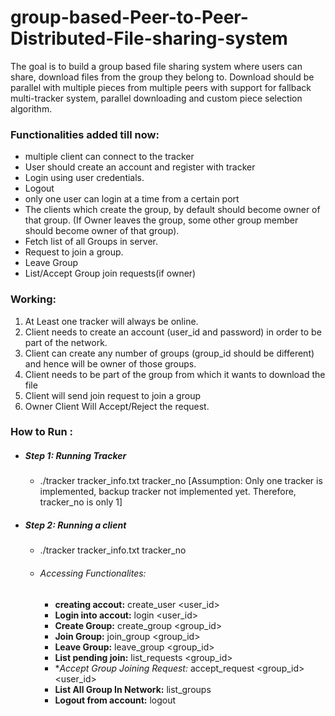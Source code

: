# group-based-Peer-to-Peer-Distributed-File-sharing-system
The goal is to build a group based file sharing system where users can share, download files from the group they belong to. Download should be parallel with multiple pieces from multiple peers with support for fallback multi-tracker system, parallel downloading and custom piece selection algorithm.


### Functionalities added till now:
  * multiple client can connect to the tracker
  * User should create an account and register with tracker
  * Login using user credentials.
  * Logout
  * only one user can login at a time from a certain port
  * The clients which create the group, by default should become owner of that group. (If Owner leaves the group, some other group member should become owner of that group).
  * Fetch list of all Groups in server.
  * Request to join a group.
  * Leave Group
  * List/Accept Group join requests(if owner)

### Working:
  1. At Least one tracker will always be online.
  2. Client needs to create an account (user_id and password) in order to be part of the network.
  3. Client can create any number of groups (group_id should be different) and hence will be owner of those groups.
  4. Client needs to be part of the group from which it wants to download the file
  5. Client will send join request to join a group
  6. Owner Client Will Accept/Reject the request.

### How to Run :
  * ##### Step 1: Running Tracker
      * ./tracker tracker_info.txt tracker_no
            [Assumption: Only one tracker is implemented, backup tracker not implemented yet. Therefore, tracker_no is only 1]
  
  * ##### Step 2: Running a client
      * ./tracker tracker_info.txt tracker_no
      * ###### Accessing Functionalites:
          * **creating accout:** create_user <user_id> <passwd>
          * **Login into accout:** login <user_id> <passwd>
          * **Create Group:** create_group <group_id>
          * **Join Group:** join_group <group_id>
          * **Leave Group:** leave_group <group_id>
          * **List pending join:** list_requests <group_id>
          * **Accept Group Joining Request:* accept_request <group_id> <user_id>
          * **List All Group In Network:** list_groups 
          * **Logout from account:** logout
